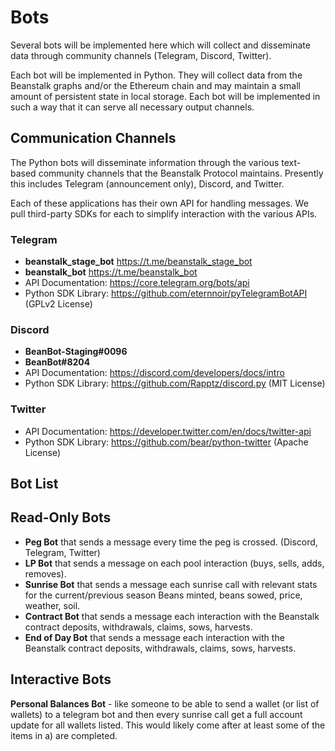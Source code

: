 # Bots
Several bots will be implemented here which will collect and disseminate data through community channels (Telegram, Discord, Twitter).

Each bot will be implemented in Python. They will collect data from the Beanstalk graphs and/or the Ethereum chain and may maintain a small amount of persistent state in local storage. Each bot will be implemented in such a way that it can serve all necessary output channels.

## Communication Channels

The Python bots will disseminate information through the various text-based community channels that the Beanstalk Protocol maintains. Presently this includes Telegram (announcement only), Discord, and Twitter.

Each of these applications has their own API for handling messages. We pull third-party SDKs for each to simplify interaction with the various APIs.

### Telegram
- **beanstalk_stage_bot** https://t.me/beanstalk_stage_bot
- **beanstalk_bot** https://t.me/beanstalk_bot
- API Documentation: https://core.telegram.org/bots/api
- Python SDK Library: https://github.com/eternnoir/pyTelegramBotAPI (GPLv2 License)

### Discord
- **BeanBot-Staging#0096**
- **BeanBot#8204**
- API Documentation: https://discord.com/developers/docs/intro
- Python SDK Library: https://github.com/Rapptz/discord.py (MIT License)

### Twitter
- API Documentation: https://developer.twitter.com/en/docs/twitter-api
- Python SDK Library: https://github.com/bear/python-twitter (Apache License)

## Bot List

## Read-Only Bots
- __Peg Bot__ that sends a message every time the peg is crossed. (Discord, Telegram, Twitter)
- __LP Bot__ that sends a message on each pool interaction (buys, sells, adds, removes).
- __Sunrise Bot__ that sends a message each sunrise call with relevant stats for the current/previous season Beans minted, beans sowed, price, weather, soil.
- __Contract Bot__ that sends a message each interaction with the Beanstalk contract deposits, withdrawals, claims, sows, harvests.
- __End of Day Bot__ that sends a message each interaction with the Beanstalk contract deposits, withdrawals, claims, sows, harvests.

## Interactive Bots
__Personal Balances Bot__ - like someone to be able to send a wallet (or list of wallets) to a telegram bot and then every sunrise call get a full account update for all wallets listed. This would likely come after at least some of the items in a) are completed.
